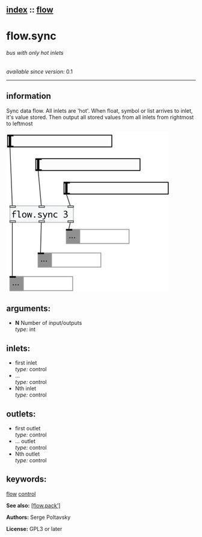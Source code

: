 [index](index.html) :: [flow](category_flow.html)
---

# flow.sync

###### bus with only hot inlets

*available since version:* 0.1

---


## information
Sync data flow. All inlets are &#39;hot&#39;. When float, symbol or list arrives to inlet, it&#39;s value stored. Then output all stored values from all inlets from rightmost to leftmost


[![example](../examples/img/flow.sync.jpg)](../examples/pd/flow.sync.pd)



## arguments:

* **N**
Number of input/outputs<br>
_type:_ int<br>







## inlets:

* first inlet<br>
_type:_ control
* ...<br>
_type:_ control
* Nth inlet<br>
_type:_ control



## outlets:

* first outlet<br>
_type:_ control
* ... outlet<br>
_type:_ control
* Nth outlet<br>
_type:_ control



## keywords:

[flow](keywords/flow.html)
[control](keywords/control.html)



**See also:**
[\[flow.pack&#39;\]](flow.pack%27.html)




**Authors:** Serge Poltavsky




**License:** GPL3 or later





